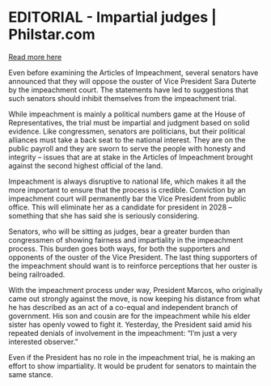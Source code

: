 # EDITORIAL - Impartial judges | Philstar.com

[Read more here](https://www.philstar.com/opinion/2025/02/07/2419745/editorial-impartial-judges)

Even before examining the Articles of Impeachment, several senators have announced that they will oppose the ouster of Vice President Sara Duterte by the impeachment court. The statements have led to suggestions that such senators should inhibit themselves from the impeachment trial.

While impeachment is mainly a political numbers game at the House of Representatives, the trial must be impartial and judgment based on solid evidence. Like congressmen, senators are politicians, but their political alliances must take a back seat to the national interest. They are on the public payroll and they are sworn to serve the people with honesty and integrity – issues that are at stake in the Articles of Impeachment brought against the second highest official of the land.

Impeachment is always disruptive to national life, which makes it all the more important to ensure that the process is credible. Conviction by an impeachment court will permanently bar the Vice President from public office. This will eliminate her as a candidate for president in 2028 – something that she has said she is seriously considering.

Senators, who will be sitting as judges, bear a greater burden than congressmen of showing fairness and impartiality in the impeachment process. This burden goes both ways, for both the supporters and opponents of the ouster of the Vice President. The last thing supporters of the impeachment should want is to reinforce perceptions that her ouster is being railroaded.

With the impeachment process under way, President Marcos, who originally came out strongly against the move, is now keeping his distance from what he has described as an act of a co-equal and independent branch of government. His son and cousin are for the impeachment while his elder sister has openly vowed to fight it. Yesterday, the President said amid his repeated denials of involvement in the impeachment: “I’m just a very interested observer.”

Even if the President has no role in the impeachment trial, he is making an effort to show impartiality. It would be prudent for senators to maintain the same stance.